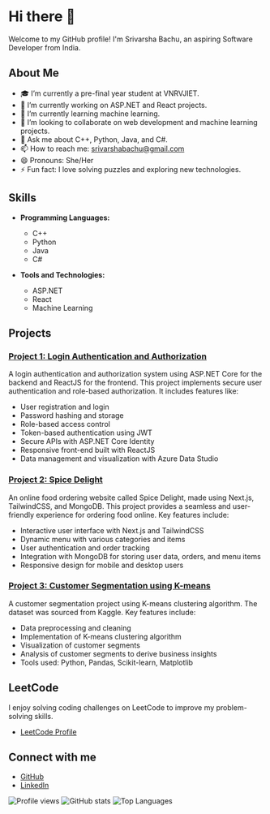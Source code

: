 # Hi there 👋

Welcome to my GitHub profile! I'm Srivarsha Bachu, an aspiring Software Developer from India.

## About Me

- 🎓 I’m currently a pre-final year student at VNRVJIET.
- 🔭 I’m currently working on ASP.NET and React projects.
- 🌱 I’m currently learning machine learning.
- 👯 I’m looking to collaborate on web development and machine learning projects.
- 💬 Ask me about C++, Python, Java, and C#.
- 📫 How to reach me: srivarshabachu@gmail.com
- 😄 Pronouns: She/Her
- ⚡ Fun fact: I love solving puzzles and exploring new technologies.

## Skills

- **Programming Languages:**
  - C++
  - Python
  - Java
  - C#

- **Tools and Technologies:**
  - ASP.NET
  - React
  - Machine Learning

## Projects

### [Project 1: Login Authentication and Authorization](https://github.com/srivarshabachu/Authentication)
A login authentication and authorization system using ASP.NET Core for the backend and ReactJS for the frontend. This project implements secure user authentication and role-based authorization. It includes features like:
- User registration and login
- Password hashing and storage
- Role-based access control
- Token-based authentication using JWT
- Secure APIs with ASP.NET Core Identity
- Responsive front-end built with ReactJS
- Data management and visualization with Azure Data Studio

### [Project 2: Spice Delight](https://github.com/srivarshabachu/spicedelight)
An online food ordering website called Spice Delight, made using Next.js, TailwindCSS, and MongoDB. This project provides a seamless and user-friendly experience for ordering food online. Key features include:
- Interactive user interface with Next.js and TailwindCSS
- Dynamic menu with various categories and items
- User authentication and order tracking
- Integration with MongoDB for storing user data, orders, and menu items
- Responsive design for mobile and desktop users

### [Project 3: Customer Segmentation using K-means](https://github.com/srivarsha/customer-segmentation)
A customer segmentation project using K-means clustering algorithm. The dataset was sourced from Kaggle. Key features include:
- Data preprocessing and cleaning
- Implementation of K-means clustering algorithm
- Visualization of customer segments
- Analysis of customer segments to derive business insights
- Tools used: Python, Pandas, Scikit-learn, Matplotlib
## LeetCode

I enjoy solving coding challenges on LeetCode to improve my problem-solving skills. 
- [LeetCode Profile](https://leetcode.com/u/srivarsha789/)


## Connect with me
- [GitHub](https://github.com/srivarshabachu)
- [LinkedIn](https://www.linkedin.com/in/srivarsha-bachu-b0902823a/)

![Profile views](https://komarev.com/ghpvc/?username=srivarshabachu&color=blue)
![GitHub stats](https://github-readme-stats.vercel.app/api?username=srivarshabachu&show_icons=true&theme=radical)
![Top Languages](https://github-readme-stats.vercel.app/api/top-langs/?username=srivarshabachu&layout=compact&theme=radical)
